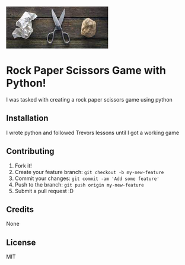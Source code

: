 ![rps game](rps.jpg "RPS Game")

# Rock Paper Scissors Game with Python!

I was tasked with creating a rock paper scissors game using python

## Installation

I wrote python and followed Trevors lessons until I got a working game


## Contributing

1. Fork it!
2. Create your feature branch: `git checkout -b my-new-feature`
3. Commit your changes: `git commit -am 'Add some feature'`
4. Push to the branch: `git push origin my-new-feature`
5. Submit a pull request :D


## Credits

None

## License

MIT